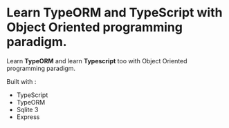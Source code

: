 # Learn TypeORM and TypeScript with Object Oriented programming paradigm.
Learn **TypeORM** and learn **Typescript** too with Object Oriented programming paradigm.

Built with :
- TypeScript
- TypeORM
- Sqlite 3
- Express
